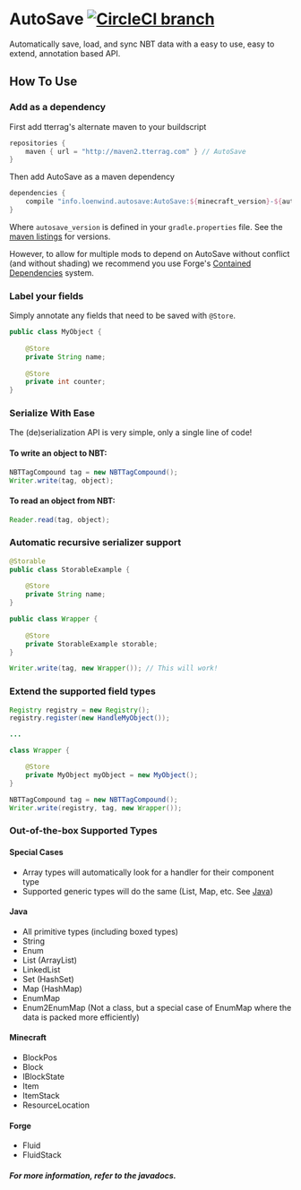 AutoSave [![CircleCI branch](https://img.shields.io/circleci/project/github/RedSparr0w/node-csgo-parser/master.svg?style=flat-square)](https://circleci.com/gh/SleepyTrousers/AutoSave)
===========

Automatically save, load, and sync NBT data with a easy to use, easy to extend, annotation based API.

## How To Use

### Add as a dependency

First add tterrag's alternate maven to your buildscript
```groovy
repositories {
    maven { url = "http://maven2.tterrag.com" } // AutoSave
}
```

Then add AutoSave as a maven dependency
```groovy
dependencies {
    compile "info.loenwind.autosave:AutoSave:${minecraft_version}-${autosave_version}"
}
```
Where `autosave_version` is defined in your `gradle.properties` file. See the [maven listings](https://maven2.tterrag.com/info/loenwind/autosave/AutoSave/) for versions.

However, to allow for multiple mods to depend on AutoSave without conflict (and without shading) we recommend you use Forge's [Contained Dependencies](https://mcforge.readthedocs.io/en/latest/gettingstarted/dependencymanagement/) system.

### Label your fields

Simply annotate any fields that need to be saved with `@Store`.

```java
public class MyObject {
    
    @Store
    private String name;
    
    @Store
    private int counter;
}
```

### Serialize With Ease

The (de)serialization API is very simple, only a single line of code!

#### To write an object to NBT:

```java
NBTTagCompound tag = new NBTTagCompound();
Writer.write(tag, object);
```

#### To read an object from NBT:

```java
Reader.read(tag, object);
```

### Automatic recursive serializer support

```java
@Storable
public class StorableExample {
    
    @Store
    private String name;
}

public class Wrapper {
    
    @Store
    private StorableExample storable;
}

Writer.write(tag, new Wrapper()); // This will work!
```

### Extend the supported field types

```java
Registry registry = new Registry();
registry.register(new HandleMyObject());

...

class Wrapper {

    @Store
    private MyObject myObject = new MyObject();
}

NBTTagCompound tag = new NBTTagCompound();
Writer.write(registry, tag, new Wrapper());
```

### Out-of-the-box Supported Types

#### Special Cases

- Array types will automatically look for a handler for their component type
- Supported generic types will do the same (List, Map, etc. See [Java](#java))

#### Java

- All primitive types (including boxed types)
- String
- Enum
- List (ArrayList)
- LinkedList
- Set (HashSet)
- Map (HashMap)
- EnumMap
- Enum2EnumMap (Not a class, but a special case of EnumMap where the data is packed more efficiently)

#### Minecraft

- BlockPos
- Block
- IBlockState
- Item
- ItemStack
- ResourceLocation

#### Forge

- Fluid
- FluidStack

<h5>For more information, refer to the javadocs.</h5>
